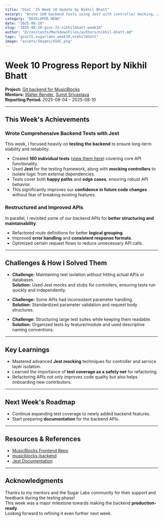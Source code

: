 ```yaml
---
title: "GSoC '25 Week 10 Update by Nikhil Bhatt"
excerpt: "Wrote 160 backend tests using Jest with controller mocking, and restructured several APIs for improved maintainability."
category: "DEVELOPER NEWS"
date: "2025-08-10"
slug: "2025-08-10-gsoc-25-nikhilbhatt-week10"
author: "@/constants/MarkdownFiles/authors/nikhil-bhatt.md"
tags: "gsoc25,sugarlabs,week10,nikhilbhatt"
image: "assets/Images/GSOC.png"
---
```


<!-- markdownlint-disable -->

# Week 10 Progress Report by Nikhil Bhatt

**Project:** [Git backend for MusicBlocks](https://github.com/benikk/musicblocks-backend)  
**Mentors:** [Walter Bender](https://github.com/walterbender), [Sumit Srivastava](https://github.com/sum2it)  
**Reporting Period:** 2025-08-04 – 2025-08-10  

---

## This Week's Achievements

###  Wrote Comprehensive Backend Tests with Jest
This week, I focused heavily on **testing the backend** to ensure long-term stability and reliability.

- Created **160 individual tests** ([view them here](https://github.com/BeNikk/musicblocks-backend/tree/main/tests)) covering core API functionality. 
- Used **Jest** for the testing framework, along with **mocking controllers** to isolate logic from external dependencies.
- Tests cover both **happy paths** and **edge cases**, ensuring robust API behavior.
- This significantly improves our **confidence in future code changes** without fear of breaking existing features.

###  Restructured and Improved APIs
In parallel, I revisited some of our backend APIs for **better structuring and maintainability**.

- Refactored route definitions for better **logical grouping**.
- Improved **error handling** and **consistent response formats**.
- Optimized certain request flows to reduce unnecessary API calls.

---

## Challenges & How I Solved Them

- **Challenge:** Maintaining test isolation without hitting actual APIs or databases.  
  **Solution:** Used Jest mocks and stubs for controllers, ensuring tests run quickly and independently.

- **Challenge:** Some APIs had inconsistent parameter handling.  
  **Solution:** Standardized parameter validation and request body structures.

- **Challenge:** Structuring large test suites while keeping them readable.  
  **Solution:** Organized tests by feature/module and used descriptive naming conventions.

---

## Key Learnings

- Mastered advanced **Jest mocking** techniques for controller and service layer isolation.
- Learned the importance of **test coverage as a safety net** for refactoring.
- Refactoring APIs not only improves code quality but also helps onboarding new contributors.

---

## Next Week's Roadmap

- Continue expanding test coverage to newly added backend features.
- Start preparing **documentation** for the backend APIs.

---

## Resources & References

- [MusicBlocks Frontend Repo](https://github.com/sugarlabs/musicblocks)
- [musicblocks-backend](https://github.com/benikk/musicblocks-backend)
- [Jest Documentation](https://jestjs.io/docs/getting-started)

---

## Acknowledgments

Thanks to my mentors and the Sugar Labs community for their support and feedback during the testing phase!  
This week was a major milestone towards making the backend **production-ready**.  
Looking forward to refining it even further next week.

